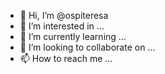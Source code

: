 - 👋 Hi, I’m @ospiteresa
- 👀 I’m interested in ...
- 🌱 I’m currently learning ...
- 💞️ I’m looking to collaborate on ...
- 📫 How to reach me ...

<!---
ospiteresa/ospiteresa is a ✨ special ✨ repository because its `README.md` (this file) appears on your GitHub profile.
You can click the Preview link to take a look at your changes.
--->
